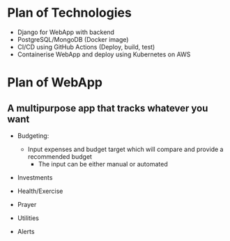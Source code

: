 # Plan of Technologies

- Django for WebApp with backend
- PostgreSQL/MongoDB (Docker image)
- CI/CD using GitHub Actions (Deploy, build, test)
- Containerise WebApp and deploy using Kubernetes on AWS

# Plan of WebApp

## A multipurpose app that tracks whatever you want

- Budgeting:
    - Input expenses and budget target which will compare and provide a recommended budget
        - The input can be either manual or automated

- Investments

- Health/Exercise

- Prayer

- Utilities

- Alerts



